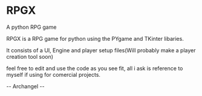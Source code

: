 # RPGX
A python RPG game

RPGX is a RPG game for python using the PYgame and TKinter libaries.

It consists of a UI, Engine and player setup files(Will probably make a player creation tool soon)

feel free to edit and use the code as you see fit, all i ask is reference to myself if using for comercial
projects.

-- Archangel --
